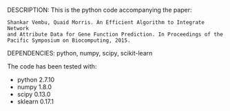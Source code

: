 DESCRIPTION: This is the python code accompanying the paper:
```
Shankar Vembu, Quaid Morris. An Efficient Algorithm to Integrate Network 
and Attribute Data for Gene Function Prediction. In Proceedings of the 
Pacific Symposium on Biocomputing, 2015.
```

DEPENDENCIES:
python, numpy, scipy, scikit-learn

The code has been tested with:
- python 2.7.10
- numpy 1.8.0
- scipy 0.13.0
- sklearn 0.17.1
